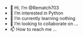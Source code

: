 - 👋 Hi, I’m @Rematch703
- 👀 I’m interested in Python
- 🌱 I’m currently learning nothing
- 💞️ I’m looking to collaborate on ...
- 📫 How to reach me ...

<!---
Rematch703/Rematch703 is a ✨ special ✨ repository because its `README.md` (this file) appears on your GitHub profile.
You can click the Preview link to take a look at your changes.
--->
